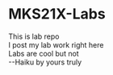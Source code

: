 # MKS21X-Labs
This is lab repo <br /> I post my lab work right here <br /> Labs are cool but not<br />  --Haiku by yours truly
